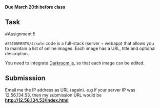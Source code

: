 
**Due March 20th before class**

## Task
#Assignment 5

``ASSIGNMENTS/4/soln`` code is a full-stack (server +
webapp) that allows you to maintain a list of online images. Each image
has a URL, title and optional description. 

You need to integrate
[Darkroom.js](https://github.com/MattKetmo/darkroomjs), so that each
image can be edited.

## Submisssion

Email me the IP address as URL (again). e.g if your server IP was 12.56.134.53,
then my submission URL would be **http://12.56.134.53/index.html**

